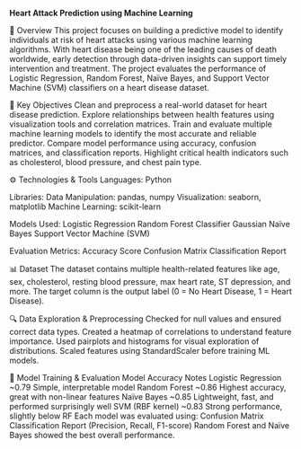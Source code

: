 **Heart Attack Prediction using Machine Learning**

📌 Overview
This project focuses on building a predictive model to identify individuals at risk of heart attacks using various machine learning algorithms. With heart disease being one of the leading causes of death worldwide, early detection through data-driven insights can support timely intervention and treatment. The project evaluates the performance of Logistic Regression, Random Forest, Naïve Bayes, and Support Vector Machine (SVM) classifiers on a heart disease dataset.

🧠 Key Objectives
Clean and preprocess a real-world dataset for heart disease prediction.
Explore relationships between health features using visualization tools and correlation matrices.
Train and evaluate multiple machine learning models to identify the most accurate and reliable predictor.
Compare model performance using accuracy, confusion matrices, and classification reports.
Highlight critical health indicators such as cholesterol, blood pressure, and chest pain type.

⚙️ Technologies & Tools
Languages: Python

Libraries:
Data Manipulation: pandas, numpy
Visualization: seaborn, matplotlib
Machine Learning: scikit-learn

Models Used:
Logistic Regression
Random Forest Classifier
Gaussian Naïve Bayes
Support Vector Machine (SVM)

Evaluation Metrics:
Accuracy Score
Confusion Matrix
Classification Report

📊 Dataset
The dataset contains multiple health-related features like age, sex, cholesterol, resting blood pressure, max heart rate, ST depression, and more.
The target column is the output label (0 = No Heart Disease, 1 = Heart Disease).

🔍 Data Exploration & Preprocessing
Checked for null values and ensured correct data types.
Created a heatmap of correlations to understand feature importance.
Used pairplots and histograms for visual exploration of distributions.
Scaled features using StandardScaler before training ML models.

🧪 Model Training & Evaluation
Model	Accuracy	Notes
Logistic Regression	~0.79	Simple, interpretable model
Random Forest	~0.86	Highest accuracy, great with non-linear features
Naïve Bayes	~0.85	Lightweight, fast, and performed surprisingly well
SVM (RBF kernel)	~0.83	Strong performance, slightly below RF
Each model was evaluated using:
Confusion Matrix
Classification Report (Precision, Recall, F1-score)
Random Forest and Naïve Bayes showed the best overall performance.
